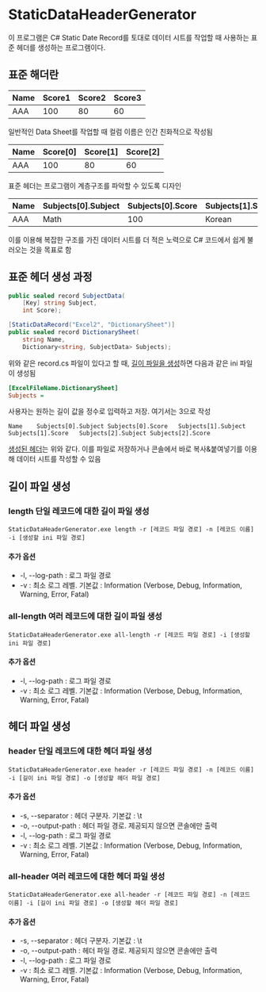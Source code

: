 # StaticDataHeaderGenerator
이 프로그램은 C# Static Date Record를 토대로 데이터 시트를 작업할 때 사용하는 표준 헤더를 생성하는 프로그램이다.

## 표준 해더란

| Name | Score1 | Score2 | Score3 |
|------|--------|--------|--------|
| AAA  | 100    | 80     | 60     |

일반적인 Data Sheet를 작업할 때 컬럼 이름은 인간 친화적으로 작성됨

| Name | Score[0] | Score[1] | Score[2] |
|------|----------|----------|----------|
| AAA  | 100      | 80       | 60       |

표준 헤더는 프로그램이 계층구조를 파악할 수 있도록 디자인

|Name|Subjects[0].Subject|Subjects[0].Score|Subjects[1].Subject|Subjects[1].Score|Subjects[2].Subject|Subjects[2].Score|
|----|-------------------|-----------------|-------------------|-----------------|-------------------|-----------------|
|AAA |Math               |100              |Korean             |80               |English            |60               |

이를 이용해 복잡한 구조를 가진 데이터 시트를 더 적은 노력으로 C# 코드에서 쉽게 불러오는 것을 목표로 함

## 표준 헤더 생성 과정

``` DictionarySheet.cs
public sealed record SubjectData(
    [Key] string Subject,
    int Score);

[StaticDataRecord("Excel2", "DictionarySheet")]
public sealed record DictionarySheet(
    string Name,
    Dictionary<string, SubjectData> Subjects);
```

위와 같은 record.cs 파일이 있다고 할 때, [길이 파일을 생성](#길이-파일-생성)하면 다음과 같은 ini 파일이 생성됨

``` ExcelFileName.DictionarySheet.ini
[ExcelFileName.DictionarySheet]
Subjects =
```
사용자는 원하는 길이 값을 정수로 입력하고 저장. 여기서는 3으로 작성

``` StandardHeader
Name	Subjects[0].Subject	Subjects[0].Score	Subjects[1].Subject	Subjects[1].Score	Subjects[2].Subject	Subjects[2].Score
```
[생성된 헤더](#헤더-파일-생성)는 위와 같다.
이를 파일로 저장하거나 콘솔에서 바로 복사&붙여넣기를 이용해 데이터 시트를 작성할 수 있음

## 길이 파일 생성
### length 단일 레코드에 대한 길이 파일 생성
`StaticDataHeaderGenerator.exe length -r [레코드 파일 경로] -n [레코드 이름] -i [생성할 ini 파일 경로]`

#### 추가 옵션
* -l, --log-path : 로그 파일 경로
* -v : 최소 로그 레벨. 기본값 : Information (Verbose, Debug, Information, Warning, Error, Fatal)

### all-length 여러 레코드에 대한 길이 파일 생성
`StaticDataHeaderGenerator.exe all-length -r [레코드 파일 경로] -i [생성할 ini 파일 경로]`

#### 추가 옵션
* -l, --log-path : 로그 파일 경로
* -v : 최소 로그 레벨. 기본값 : Information (Verbose, Debug, Information, Warning, Error, Fatal)

## 헤더 파일 생성
### header 단일 레코드에 대한 헤더 파일 생성
`StaticDataHeaderGenerator.exe header -r [레코드 파일 경로] -n [레코드 이름] -i [길이 ini 파일 경로] -o [생성할 헤더 파일 경로]`

#### 추가 옵션
* -s, --separator : 헤더 구분자. 기본값 : \t
* -o, --output-path : 헤더 파일 경로. 제공되지 않으면 콘솔에만 출력
* -l, --log-path : 로그 파일 경로
* -v : 최소 로그 레벨. 기본값 : Information (Verbose, Debug, Information, Warning, Error, Fatal)


### all-header 여러 레코드에 대한 헤더 파일 생성
`StaticDataHeaderGenerator.exe all-header -r [레코드 파일 경로] -n [레코드 이름] -i [길이 ini 파일 경로] -o [생성할 헤더 파일 경로]`

#### 추가 옵션
* -s, --separator : 헤더 구분자. 기본값 : \t
* -o, --output-path : 헤더 파일 경로. 제공되지 않으면 콘솔에만 출력
* -l, --log-path : 로그 파일 경로
* -v : 최소 로그 레벨. 기본값 : Information (Verbose, Debug, Information, Warning, Error, Fatal)
